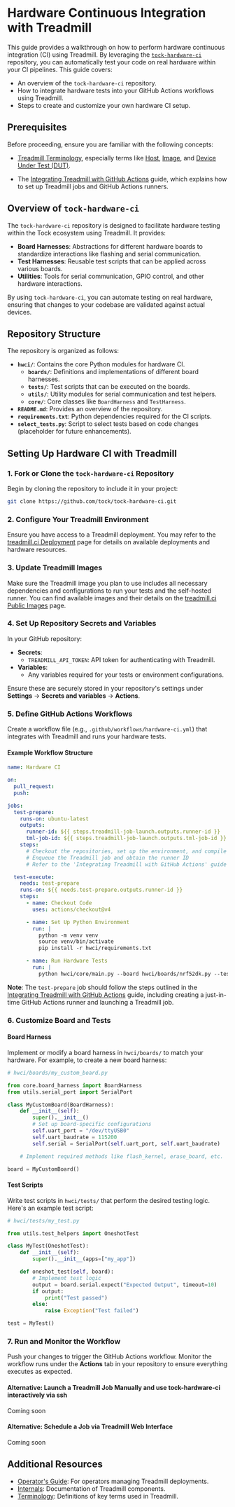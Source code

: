# Hardware Continuous Integration with Treadmill

This guide provides a walkthrough on how to perform hardware continuous integration (CI) using Treadmill. By leveraging the [`tock-hardware-ci`](https://github.com/tock/tock-hardware-ci) repository, you can automatically test your code on real hardware within your CI pipelines. This guide covers:

- An overview of the `tock-hardware-ci` repository.
- How to integrate hardware tests into your GitHub Actions workflows using Treadmill.
- Steps to create and customize your own hardware CI setup.

## Prerequisites

Before proceeding, ensure you are familiar with the following concepts:

- [Treadmill Terminology](../introduction/terminology.md), especially terms like [Host](../introduction/terminology.md#host), [Image](../introduction/terminology.md#image), and [Device Under Test (DUT)](../introduction/terminology.md#dut).

- The [Integrating Treadmill with GitHub Actions](./github-actions-integration.md) guide, which explains how to set up Treadmill jobs and GitHub Actions runners.

## Overview of `tock-hardware-ci`

The `tock-hardware-ci` repository is designed to facilitate hardware testing within the Tock ecosystem using Treadmill. It provides:

- **Board Harnesses**: Abstractions for different hardware boards to standardize interactions like flashing and serial communication.
- **Test Harnesses**: Reusable test scripts that can be applied across various boards.
- **Utilities**: Tools for serial communication, GPIO control, and other hardware interactions.

By using `tock-hardware-ci`, you can automate testing on real hardware, ensuring that changes to your codebase are validated against actual devices.

## Repository Structure

The repository is organized as follows:

- **`hwci/`**: Contains the core Python modules for hardware CI.
  - **`boards/`**: Definitions and implementations of different board harnesses.
  - **`tests/`**: Test scripts that can be executed on the boards.
  - **`utils/`**: Utility modules for serial communication and test helpers.
  - **`core/`**: Core classes like `BoardHarness` and `TestHarness`.
- **`README.md`**: Provides an overview of the repository.
- **`requirements.txt`**: Python dependencies required for the CI scripts.
- **`select_tests.py`**: Script to select tests based on code changes (placeholder for future enhancements).

## Setting Up Hardware CI with Treadmill

### 1. Fork or Clone the `tock-hardware-ci` Repository

Begin by cloning the repository to include it in your project:

```bash
git clone https://github.com/tock/tock-hardware-ci.git
```

### 2. Configure Your Treadmill Environment

Ensure you have access to a Treadmill deployment. You may refer to the [treadmill.ci Deployment](../treadmillci-deployment.md) page for details on available deployments and hardware resources.

### 3. Update Treadmill Images

Make sure the Treadmill image you plan to use includes all necessary dependencies and configurations to run your tests and the self-hosted runner. You can find available images and their details on the [treadmill.ci Public Images](../treadmillci-deployment/images.md) page.

### 4. Set Up Repository Secrets and Variables

In your GitHub repository:

- **Secrets**:
  - `TREADMILL_API_TOKEN`: API token for authenticating with Treadmill.
- **Variables**:
  - Any variables required for your tests or environment configurations.

Ensure these are securely stored in your repository's settings under **Settings** → **Secrets and variables** → **Actions**.

### 5. Define GitHub Actions Workflows

Create a workflow file (e.g., `.github/workflows/hardware-ci.yml`) that integrates with Treadmill and runs your hardware tests.

#### Example Workflow Structure

```yaml
name: Hardware CI

on:
  pull_request:
  push:

jobs:
  test-prepare:
    runs-on: ubuntu-latest
    outputs:
      runner-id: ${{ steps.treadmill-job-launch.outputs.runner-id }}
      tml-job-id: ${{ steps.treadmill-job-launch.outputs.tml-job-id }}
    steps:
      # Checkout the repositories, set up the environment, and compile necessary tools
      # Enqueue the Treadmill job and obtain the runner ID
      # Refer to the 'Integrating Treadmill with GitHub Actions' guide for detailed steps

  test-execute:
    needs: test-prepare
    runs-on: ${{ needs.test-prepare.outputs.runner-id }}
    steps:
      - name: Checkout Code
        uses: actions/checkout@v4

      - name: Set Up Python Environment
        run: |
          python -m venv venv
          source venv/bin/activate
          pip install -r hwci/requirements.txt

      - name: Run Hardware Tests
        run: |
          python hwci/core/main.py --board hwci/boards/nrf52dk.py --test hwci/tests/c_hello.py
```

**Note**: The `test-prepare` job should follow the steps outlined in the [Integrating Treadmill with GitHub Actions](./github-actions-integration.md) guide, including creating a just-in-time GitHub Actions runner and launching a Treadmill job.

### 6. Customize Board and Tests

#### Board Harness

Implement or modify a board harness in `hwci/boards/` to match your hardware. For example, to create a new board harness:

```python
# hwci/boards/my_custom_board.py

from core.board_harness import BoardHarness
from utils.serial_port import SerialPort

class MyCustomBoard(BoardHarness):
    def __init__(self):
        super().__init__()
        # Set up board-specific configurations
        self.uart_port = "/dev/ttyUSB0"
        self.uart_baudrate = 115200
        self.serial = SerialPort(self.uart_port, self.uart_baudrate)

    # Implement required methods like flash_kernel, erase_board, etc.

board = MyCustomBoard()
```

#### Test Scripts

Write test scripts in `hwci/tests/` that perform the desired testing logic. Here's an example test script:

```python
# hwci/tests/my_test.py

from utils.test_helpers import OneshotTest

class MyTest(OneshotTest):
    def __init__(self):
        super().__init__(apps=["my_app"])

    def oneshot_test(self, board):
        # Implement test logic
        output = board.serial.expect("Expected Output", timeout=10)
        if output:
            print("Test passed")
        else:
            raise Exception("Test failed")

test = MyTest()
```

### 7. Run and Monitor the Workflow

Push your changes to trigger the GitHub Actions workflow. Monitor the workflow runs under the **Actions** tab in your repository to ensure everything executes as expected.

#### Alternative: Launch a Treadmill Job Manually and use tock-hardware-ci interactively via ssh

Coming soon

#### Alternative: Schedule a Job via Treadmill Web Interface

Coming soon

## Additional Resources

- [Operator's Guide](../../src/operator-guide.md): For operators managing Treadmill deployments.
- [Internals](../../src/internals.md): Documentation of Treadmill components.
- [Terminology](../../src/introduction/terminology.md): Definitions of key terms used in Treadmill.
